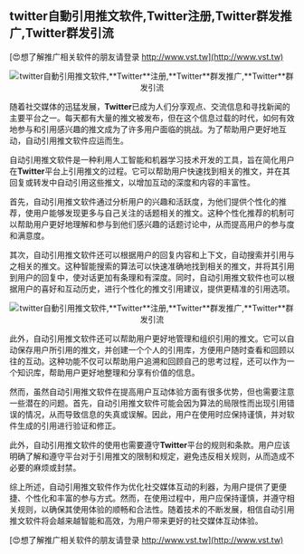 ## **twitter自動引用推文软件,**Twitter**注册,**Twitter**群发推广,**Twitter**群发引流**

[😍想了解推广相关软件的朋友请登录 http://www.vst.tw](http://www.vst.tw)

 <center><img src="https://vst.tw/MP4/tuiguang/png/6.png" alt="twitter自動引用推文软件,**Twitter**注册,**Twitter**群发推广,**Twitter**群发引流"></center>

随着社交媒体的迅猛发展，**Twitter**已成为人们分享观点、交流信息和寻找新闻的主要平台之一。每天都有大量的推文被发布，但在这个信息过载的时代，如何有效地参与和引用感兴趣的推文成为了许多用户面临的挑战。为了帮助用户更好地互动，自动引用推文软件应运而生。

自动引用推文软件是一种利用人工智能和机器学习技术开发的工具，旨在简化用户在**Twitter**平台上引用推文的过程。它可以帮助用户快速找到相关的推文，并在其回复或转发中自动引用这些推文，以增加互动的深度和内容的丰富性。

首先，自动引用推文软件通过分析用户的兴趣和活跃度，为他们提供个性化的推荐，使用户能够发现更多与自己关注的话题相关的推文。这种个性化推荐的机制可以帮助用户更好地理解和参与到他们感兴趣的话题讨论中，从而提高用户的参与度和满意度。

其次，自动引用推文软件还可以根据用户的回复内容和上下文，自动搜索并引用与之相关的推文。这种智能搜索的算法可以快速准确地找到相关的推文，并将其引用到用户的回复中，使对话更加有条理和有深度。同时，自动引用推文软件也可以根据用户的喜好和互动历史，进行个性化的推文引用建议，提供更精准的引用选项。

 <center><img src="https://vst.tw/MP4/tuiguang/png/4.png" alt="twitter自動引用推文软件,**Twitter**注册,**Twitter**群发推广,**Twitter**群发引流"></center>

此外，自动引用推文软件还可以帮助用户更好地管理和组织引用的推文。它可以自动保存用户所引用的推文，并创建一个个人的引用库，方便用户随时查看和回顾以往的互动。这种功能不仅可以帮助用户追溯和回顾自己的思考过程，还可以作为一个知识库，帮助用户更好地整理和分享有价值的信息。

然而，虽然自动引用推文软件在提高用户互动体验方面有很多优势，但也需要注意一些潜在的问题。首先，自动引用推文软件可能会因为算法的局限性而出现引用错误的情况，从而导致信息的失真或误解。因此，用户在使用时应保持谨慎，并对软件生成的引用进行验证和修正。

此外，自动引用推文软件的使用也需要遵守**Twitter**平台的规则和条款。用户应该明确了解和遵守平台对于引用推文的限制和规定，避免违反相关规则，从而造成不必要的麻烦或封禁。

综上所述，自动引用推文软件作为优化社交媒体互动的利器，为用户提供了更便捷、个性化和丰富的参与方式。然而，在使用过程中，用户应保持谨慎，并遵守相关规则，以确保其使用体验的顺畅和合法性。随着技术的不断发展，相信自动引用推文软件将会越来越智能和高效，为用户带来更好的社交媒体互动体验。

[😍想了解推广相关软件的朋友请登录 http://www.vst.tw](http://www.vst.tw)



